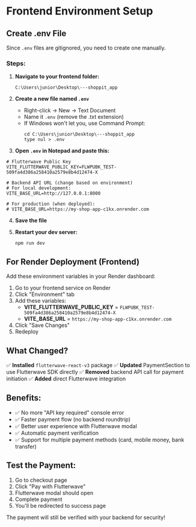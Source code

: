 # Frontend Environment Setup

## Create .env File

Since `.env` files are gitignored, you need to create one manually.

### Steps:

1. **Navigate to your frontend folder:**
   ```
   C:\Users\junior\Desktop\---shoppit_app
   ```

2. **Create a new file named `.env`**
   - Right-click → New → Text Document
   - Name it `.env` (remove the .txt extension)
   - If Windows won't let you, use Command Prompt:
     ```
     cd C:\Users\junior\Desktop\---shoppit_app
     type nul > .env
     ```

3. **Open `.env` in Notepad and paste this:**

```env
# Flutterwave Public Key
VITE_FLUTTERWAVE_PUBLIC_KEY=FLWPUBK_TEST-509fa4d386a258410a2579e8b4d12474-X

# Backend API URL (change based on environment)
# For local development:
VITE_BASE_URL=http://127.0.0.1:8000

# For production (when deployed):
# VITE_BASE_URL=https://my-shop-app-c1kx.onrender.com
```

4. **Save the file**

5. **Restart your dev server:**
   ```
   npm run dev
   ```

## For Render Deployment (Frontend)

Add these environment variables in your Render dashboard:

1. Go to your frontend service on Render
2. Click "Environment" tab
3. Add these variables:
   - **VITE_FLUTTERWAVE_PUBLIC_KEY** = `FLWPUBK_TEST-509fa4d386a258410a2579e8b4d12474-X`
   - **VITE_BASE_URL** = `https://my-shop-app-c1kx.onrender.com`
4. Click "Save Changes"
5. Redeploy

## What Changed?

✅ **Installed** `flutterwave-react-v3` package
✅ **Updated** PaymentSection to use Flutterwave SDK directly
✅ **Removed** backend API call for payment initiation
✅ **Added** direct Flutterwave integration

## Benefits:

- ✅ No more "API key required" console error
- ✅ Faster payment flow (no backend roundtrip)
- ✅ Better user experience with Flutterwave modal
- ✅ Automatic payment verification
- ✅ Support for multiple payment methods (card, mobile money, bank transfer)

## Test the Payment:

1. Go to checkout page
2. Click "Pay with Flutterwave"
3. Flutterwave modal should open
4. Complete payment
5. You'll be redirected to success page

The payment will still be verified with your backend for security!
